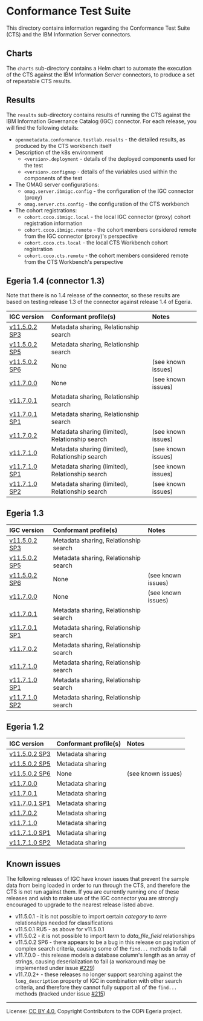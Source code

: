 <!-- SPDX-License-Identifier: CC-BY-4.0 -->
<!-- Copyright Contributors to the ODPi Egeria project. -->

# Conformance Test Suite

This directory contains information regarding the Conformance Test Suite (CTS) and the IBM Information Server
connectors.

## Charts

The `charts` sub-directory contains a Helm chart to automate the execution of the CTS against the IBM Information Server
connectors, to produce a set of repeatable CTS results.

## Results

The `results` sub-directory contains results of running the CTS against the IBM Information Governance Catalog (IGC)
connector. For each release, you will find the following details:

- `openmetadata.conformance.testlab.results` - the detailed results, as produced by the CTS workbench itself
- Description of the k8s environment
    - `<version>.deployment` - details of the deployed components used for the test
    - `<version>.configmap` - details of the variables used within the components of the test
- The OMAG server configurations:
    - `omag.server.ibmigc.config` - the configuration of the IGC connector (proxy)
    - `omag.server.cts.config` - the configuration of the CTS workbench
- The cohort registrations:
    - `cohort.coco.ibmigc.local` - the local IGC connector (proxy) cohort registration information
    - `cohort.coco.ibmigc.remote` - the cohort members considered remote from the IGC connector (proxy)'s perspective
    - `cohort.coco.cts.local` - the local CTS Workbench cohort registration
    - `cohort.coco.cts.remote` - the cohort members considered remote from the CTS Workbench's perspective

## Egeria 1.4 (connector 1.3)

Note that there is no 1.4 release of the connector, so these results are based on testing release 1.3 of the connector
against release 1.4 of Egeria.

| IGC version | Conformant profile(s) | Notes |
| :--- | :--- | :--- |
| [v11.5.0.2 SP3](results/1.4/11.5.0.2sp3) | Metadata sharing, Relationship search |
| [v11.5.0.2 SP5](results/1.4/11.5.0.2sp5) | Metadata sharing, Relationship search |
| [v11.5.0.2 SP6](results/1.4/11.5.0.2sp6) | None | (see known issues) |
| [v11.7.0.0](results/1.4/11.7.0.0) | None | (see known issues) |
| [v11.7.0.1](results/1.4/11.7.0.1) | Metadata sharing, Relationship search |
| [v11.7.0.1 SP1](results/1.4/11.7.0.1sp1) | Metadata sharing, Relationship search |
| [v11.7.0.2](results/1.4/11.7.0.2) | Metadata sharing (limited), Relationship search | (see known issues) |
| [v11.7.1.0](results/1.4/11.7.1.0) | Metadata sharing (limited), Relationship search | (see known issues) |
| [v11.7.1.0 SP1](results/1.4/11.7.1.0sp1) | Metadata sharing (limited), Relationship search | (see known issues) |
| [v11.7.1.0 SP2](results/1.4/11.7.1.0sp2) | Metadata sharing (limited), Relationship search | (see known issues) |

## Egeria 1.3

| IGC version | Conformant profile(s) | Notes |
| :--- | :--- | :--- |
| [v11.5.0.2 SP3](results/1.3/11.5.0.2sp3) | Metadata sharing, Relationship search |
| [v11.5.0.2 SP5](results/1.3/11.5.0.2sp5) | Metadata sharing, Relationship search |
| [v11.5.0.2 SP6](results/1.3/11.5.0.2sp6) | None | (see known issues) |
| [v11.7.0.0](results/1.3/11.7.0.0) | None | (see known issues) |
| [v11.7.0.1](results/1.3/11.7.0.1) | Metadata sharing, Relationship search |
| [v11.7.0.1 SP1](results/1.3/11.7.0.1sp1) | Metadata sharing, Relationship search |
| [v11.7.0.2](results/1.3/11.7.0.2) | Metadata sharing, Relationship search |
| [v11.7.1.0](results/1.3/11.7.1.0) | Metadata sharing, Relationship search |
| [v11.7.1.0 SP1](results/1.3/11.7.1.0sp1) | Metadata sharing, Relationship search |
| [v11.7.1.0 SP2](results/1.3/11.7.1.0sp2) | Metadata sharing, Relationship search |

## Egeria 1.2

| IGC version | Conformant profile(s) | Notes |
| :--- | :--- | :--- |
| [v11.5.0.2 SP3](results/1.2/11.5.0.2sp3) | Metadata sharing |
| [v11.5.0.2 SP5](results/1.2/11.5.0.2sp5) | Metadata sharing |
| [v11.5.0.2 SP6](results/1.2/11.5.0.2sp6) | None | (see known issues) |
| [v11.7.0.0](results/1.2/11.7.0.0) | Metadata sharing |
| [v11.7.0.1](results/1.2/11.7.0.1) | Metadata sharing |
| [v11.7.0.1 SP1](results/1.2/11.7.0.1sp1) | Metadata sharing |
| [v11.7.0.2](results/1.2/11.7.0.2) | Metadata sharing |
| [v11.7.1.0](results/1.2/11.7.1.0) | Metadata sharing |
| [v11.7.1.0 SP1](results/1.2/11.7.1.0sp1) | Metadata sharing |
| [v11.7.1.0 SP2](results/1.2/11.7.1.0sp2) | Metadata sharing |

## Known issues

The following releases of IGC have known issues that prevent the sample data from being loaded in order to run through
the CTS, and therefore the CTS is not run against them. If you are currently running one of these releases and wish to
make use of the IGC connector you are strongly encouraged to upgrade to the nearest release listed above.

- v11.5.0.1 - it is not possible to import certain _category_ to _term_ relationships needed for classifications
- v11.5.0.1 RU5 - as above for v11.5.0.1
- v11.5.0.2 - it is not possible to import _term_ to _data_file_field_ relationships
- v11.5.0.2 SP6 - there appears to be a bug in this release on pagination of complex search criteria, causing some of the `find...` methods to fail
- v11.7.0.0 - this release models a database column's length as an array of strings, causing deserialization to fail (a workaround may be implemented under issue [#229](https://github.com/odpi/egeria-connector-ibm-information-server/issues/229))
- v11.7.0.2+ - these releases no longer support searching against the `long_description` property of IGC in combination with other search criteria, and therefore they cannot fully support all of the `find...` methods (tracked under issue [#215](https://github.com/odpi/egeria-connector-ibm-information-server/issues/215))

----
License: [CC BY 4.0](https://creativecommons.org/licenses/by/4.0/),
Copyright Contributors to the ODPi Egeria project.
